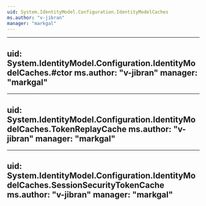```yaml
---
uid: System.IdentityModel.Configuration.IdentityModelCaches
ms.author: "v-jibran"
manager: "markgal"
---
```


---
uid: System.IdentityModel.Configuration.IdentityModelCaches.#ctor
ms.author: "v-jibran"
manager: "markgal"
---

---
uid: System.IdentityModel.Configuration.IdentityModelCaches.TokenReplayCache
ms.author: "v-jibran"
manager: "markgal"
---

---
uid: System.IdentityModel.Configuration.IdentityModelCaches.SessionSecurityTokenCache
ms.author: "v-jibran"
manager: "markgal"
---
